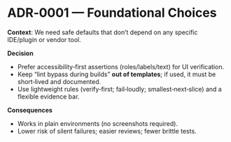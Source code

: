 # ADR‑0001 — Foundational Choices

**Context**: We need safe defaults that don’t depend on any specific IDE/plugin or vendor tool.

**Decision**
- Prefer accessibility‑first assertions (roles/labels/text) for UI verification.
- Keep “lint bypass during builds” **out of templates**; if used, it must be short‑lived and documented.
- Use lightweight rules (verify‑first; fail‑loudly; smallest‑next‑slice) and a flexible evidence bar.

**Consequences**
- Works in plain environments (no screenshots required).
- Lower risk of silent failures; easier reviews; fewer brittle tests.
